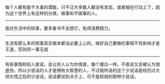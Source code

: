每个人都有能干大事的潜能，只不过大多数人都没有发现，或者输在行动上了，因为这个世界上有这样的分类，做事和不做事的人。
___
面对生活中的琐事，要多看书不去想它，免得浪费精力。
___
生活有那么多的琐事其实根本都没必要上心的，做好自己要做的事情不背影响才是王道，否则将一事无成
___
有些事情和别人直说，会让别人认为你很直，像个傻瓜一样。不直说又会被认为很虚伪，所以少说话的人才是拥有大智慧的人，不过我所说的这个少说话是经历过大彻大悟之后的少说话，说话要说到点子上，可不是软弱的那种少说话。